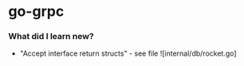 # go-grpc


### What did I learn new?

- "Accept interface return structs" - see file ![internal/db/rocket.go]